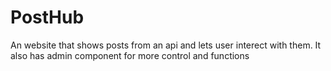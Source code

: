 # PostHub
An website that shows posts from an api and lets user interect with them. It also has admin component for more control and functions
